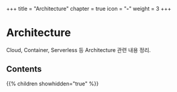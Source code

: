 +++
title = "Architecture"
chapter = true
icon = "<b>-</b>"
weight = 3
+++

# Architecture
Cloud, Container, Serverless 등 Architecture 관련 내용 정리.

## Contents
{{% children showhidden="true" %}}
